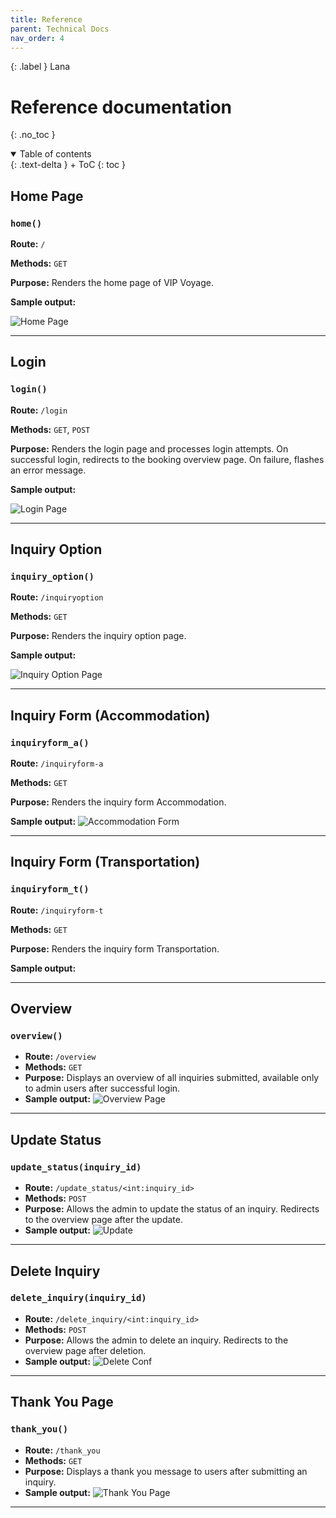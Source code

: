 ```yaml
---
title: Reference
parent: Technical Docs
nav_order: 4
---
```


{: .label }
Lana

# Reference documentation
{: .no_toc }

<details open markdown="block">
{: .text-delta }
<summary>Table of contents</summary>
+ ToC
{: toc }
</details> 

## Home Page

### `home()`

**Route:** `/`

**Methods:** `GET`

**Purpose:** Renders the home page of VIP Voyage.

**Sample output:**

![Home Page](../assets/images/HomePage.png)

---

## Login

### `login()`

**Route:** `/login`

**Methods:** `GET`, `POST`

**Purpose:** Renders the login page and processes login attempts. On successful login, redirects to the booking overview page. On failure, flashes an error message.

**Sample output:**

![Login Page](../assets/images/LoginPage.png)


---

## Inquiry Option

### `inquiry_option()`

**Route:** `/inquiryoption`

**Methods:** `GET`

**Purpose:** Renders the inquiry option page.

**Sample output:**

![Inquiry Option Page](../assets/images/InquiryOption.png)

---

## Inquiry Form (Accommodation)

### `inquiryform_a()`

**Route:** `/inquiryform-a`

**Methods:** `GET`

**Purpose:** Renders the inquiry form Accommodation.

**Sample output:** ![Accommodation Form](../assets/images/InquiryFormA.png)



---

## Inquiry Form (Transportation)

### `inquiryform_t()`

**Route:** `/inquiryform-t`

**Methods:** `GET`

**Purpose:** Renders the inquiry form Transportation.

**Sample output:**

---

## Overview

### `overview()`

- **Route:** `/overview`
- **Methods:** `GET`
- **Purpose:** Displays an overview of all inquiries submitted, available only to admin users after successful login.
- **Sample output:** ![Overview Page](../assets/images/OverviewPage.png)

---

## Update Status

### `update_status(inquiry_id)`

- **Route:** `/update_status/<int:inquiry_id>`
- **Methods:** `POST`
- **Purpose:** Allows the admin to update the status of an inquiry. Redirects to the overview page after the update.
- **Sample output:** ![ Update](../assets/images/Update.png)

---

## Delete Inquiry

### `delete_inquiry(inquiry_id)`

- **Route:** `/delete_inquiry/<int:inquiry_id>`
- **Methods:** `POST`
- **Purpose:** Allows the admin to delete an inquiry. Redirects to the overview page after deletion.
- **Sample output:** ![Delete Conf](../assets/images/DeleteModal.png)

---

## Thank You Page

### `thank_you()`

- **Route:** `/thank_you`
- **Methods:** `GET`
- **Purpose:** Displays a thank you message to users after submitting an inquiry.
- **Sample output:** ![Thank You Page](../assets/images/ThankYouPage.png)

---